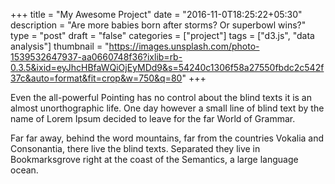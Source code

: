+++
title = "My Awesome Project"
date = "2016-11-0T18:25:22+05:30"
description = "Are more babies born after storms? Or superbowl wins?"
type = "post"
draft = "false"
categories = ["project"]
tags = ["d3.js", "data analysis"]
thumbnail = "https://images.unsplash.com/photo-1539532647937-aa0660748f36?ixlib=rb-0.3.5&ixid=eyJhcHBfaWQiOjEyMDd9&s=54240c1306f58a27550fbdc2c542f37c&auto=format&fit=crop&w=750&q=80"
+++

Even the all-powerful Pointing has no control about the blind texts it is an almost unorthographic life. One day however a small line of blind text by the name of Lorem Ipsum decided to leave for the far World of Grammar.
<!--more-->

Far far away, behind the word mountains, far from the countries Vokalia and Consonantia, there live the blind texts. Separated they live in Bookmarksgrove right at the coast of the Semantics, a large language ocean.
